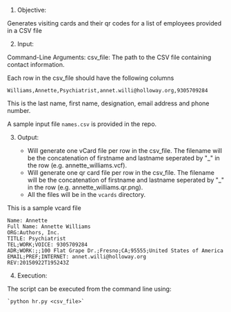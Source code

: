 1. Objective:

Generates visiting cards and their qr codes for a list of employees provided in a CSV
file


2. Input:

Command-Line Arguments:
    csv_file: The path to the CSV file containing contact information.
   

Each row in the csv_file should have the following columns

    Williams,Annette,Psychiatrist,annet.willi@holloway.org,9305709284

This is the last name, first name, designation, email address and
phone number. 

A sample input file `names.csv` is provided in the repo.


3. Output:

    - Will generate one vCard file per row in the csv_file. The filename
will be the concatenation of firstname and lastname seperated by "_" 
in the row (e.g. annette_williams.vcf).
    - Will generate one qr card file per row in the csv_file. The filename
will be the concatenation of firstname and lastname seperated by "_" 
in the row (e.g. annette_williams.qr.png).
    - All the files will be in 
the `vcards` directory.

This is a sample vcard file

    Name: Annette
    Full Name: Annette Williams
    ORG:Authors, Inc.
    TITLE: Psychiatrist
    TEL;WORK;VOICE: 9305709284
    ADR;WORK:;;100 Flat Grape Dr.;Fresno;CA;95555;United States of America
    EMAIL;PREF;INTERNET: annet.willi@holloway.org
    REV:20150922T195243Z


4. Execution:

The script can be executed from the command line using:
 
    `python hr.py <csv_file>`
    